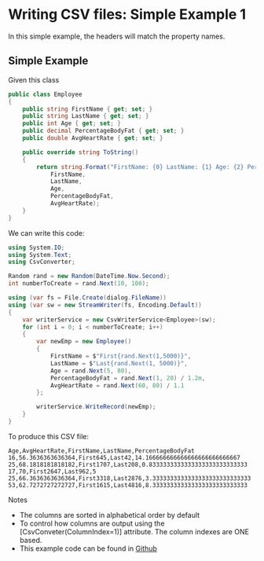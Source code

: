 # Writing CSV files: Simple Example 1

In this simple example, the headers will match the property names.

## Simple Example
Given this class
```c#
public class Employee
{
	public string FirstName { get; set; }
	public string LastName { get; set; }
	public int Age { get; set; }
	public decimal PercentageBodyFat { get; set; }
	public double AvgHeartRate { get; set; }

	public override string ToString()
	{
		return string.Format("FirstName: {0} LastName: {1} Age: {2} PercentageBodyFat: {3} AvgHeartRate: {4}",
			FirstName,
			LastName,
			Age,
			PercentageBodyFat,
			AvgHeartRate);
	}
}
```

We can write this code:
```c#
using System.IO;
using System.Text;
using CsvConverter;

Random rand = new Random(DateTime.Now.Second);
int numberToCreate = rand.Next(10, 100);

using (var fs = File.Create(dialog.FileName))
using (var sw = new StreamWriter(fs, Encoding.Default))
{
	var writerService = new CsvWriterService<Employee>(sw);
	for (int i = 0; i < numberToCreate; i++)
	{
		var newEmp = new Employee()
		{
			FirstName = $"First{rand.Next(1,5000)}",
			LastName = $"Last{rand.Next(1, 5000)}",
			Age = rand.Next(5, 80),
			PercentageBodyFat = rand.Next(1, 20) / 1.2m,
			AvgHeartRate = rand.Next(60, 80) / 1.1
		};

		writerService.WriteRecord(newEmp);
	}
}
```

To produce this CSV file:
```
Age,AvgHeartRate,FirstName,LastName,PercentageBodyFat
16,56.3636363636364,First645,Last42,14.166666666666666666666666667
25,68.1818181818182,First1707,Last208,0.8333333333333333333333333333
17,70,First2647,Last962,5
25,66.3636363636364,First3318,Last2876,3.3333333333333333333333333333
53,62.7272727272727,First1615,Last4816,8.333333333333333333333333333
```

Notes
- The columns are sorted in alphabetical order by default
- To control how columns are output using the [CsvConveter(ColumnIndex=1)] attribute.  The column indexes are ONE based.
- This example code can be found in [Github](https://github.com/madcodemonkey/CsvConverter/tree/master/src/Examples/CsvConverter.SimpleDotNetExample1)

